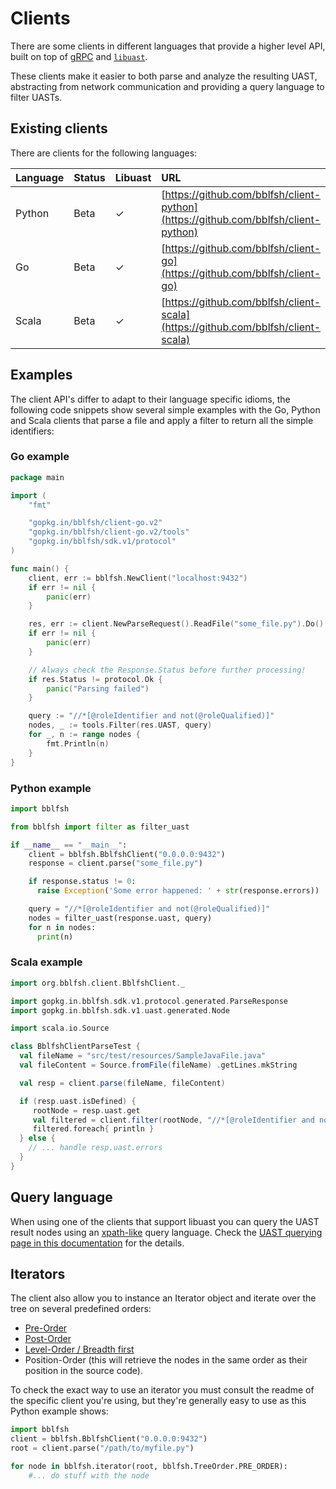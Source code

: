# Clients

There are some clients in different languages that provide a higher level API, built on top of [gRPC](https://grpc.io) and [`libuast`](https://github.com/bblfsh/libuast).

These clients make it easier to both parse and analyze the resulting UAST, abstracting from network communication and providing a query language to filter UASTs.

## Existing clients

There are clients for the following languages:

| Language | Status | Libuast | URL |
| :--- | :--- | :--- | :--- |
| Python | Beta | ✓ | [https://github.com/bblfsh/client-python](https://github.com/bblfsh/client-python) |
| Go | Beta | ✓ | [https://github.com/bblfsh/client-go](https://github.com/bblfsh/client-go) |
| Scala | Beta | ✓ | [https://github.com/bblfsh/client-scala](https://github.com/bblfsh/client-scala) |

## Examples

The client API's differ to adapt to their language specific idioms, the following code snippets show several simple examples with the Go, Python and Scala clients that parse a file and apply a filter to return all the simple identifiers:

### Go example

```go
package main

import (
    "fmt"

    "gopkg.in/bblfsh/client-go.v2"
    "gopkg.in/bblfsh/client-go.v2/tools"
    "gopkg.in/bblfsh/sdk.v1/protocol"
)

func main() {
    client, err := bblfsh.NewClient("localhost:9432")
    if err != nil {
        panic(err)
    }

    res, err := client.NewParseRequest().ReadFile("some_file.py").Do()
    if err != nil {
        panic(err)
    }

    // Always check the Response.Status before further processing!
    if res.Status != protocol.Ok {
        panic("Parsing failed")
    }

    query := "//*[@roleIdentifier and not(@roleQualified)]"
    nodes, _ := tools.Filter(res.UAST, query)
    for _, n := range nodes {
        fmt.Println(n)
    }
}
```

### Python example

```python
import bblfsh

from bblfsh import filter as filter_uast

if __name__ == "__main__":
    client = bblfsh.BblfshClient("0.0.0.0:9432")
    response = client.parse("some_file.py")

    if response.status != 0:
      raise Exception('Some error happened: ' + str(response.errors))

    query = "//*[@roleIdentifier and not(@roleQualified)]"
    nodes = filter_uast(response.uast, query)
    for n in nodes:
      print(n)
```

### Scala example

```scala
import org.bblfsh.client.BblfshClient._

import gopkg.in.bblfsh.sdk.v1.protocol.generated.ParseResponse
import gopkg.in.bblfsh.sdk.v1.uast.generated.Node

import scala.io.Source

class BblfshClientParseTest {
  val fileName = "src/test/resources/SampleJavaFile.java"
  val fileContent = Source.fromFile(fileName) .getLines.mkString

  val resp = client.parse(fileName, fileContent)

  if (resp.uast.isDefined) {
     rootNode = resp.uast.get
     val filtered = client.filter(rootNode, "//*[@roleIdentifier and not(@roleQualified)]")
     filtered.foreach{ println }
  } else {
    // ... handle resp.uast.errors
  }
}
```

## Query language

When using one of the clients that support libuast you can query the UAST result nodes using an [xpath-like](https://www.w3.org/TR/xpath/) query language. Check the [UAST querying page in this documentation](uast-querying.md) for the details.

## Iterators

The client also allow you to instance an Iterator object and iterate over the tree on several predefined orders:

* [Pre-Order](https://en.wikipedia.org/wiki/Tree_traversal#Pre-order)
* [Post-Order](https://en.wikipedia.org/wiki/Tree_traversal#Post-order)
* [Level-Order / Breadth first](https://en.wikipedia.org/wiki/Tree_traversal#Breadth-first_search)
* Position-Order \(this will retrieve the nodes in the same order as their position in the source code\).

To check the exact way to use an iterator you must consult the readme of the specific client you're using, but they're generally easy to use as this Python example shows:

```python
import bblfsh
client = bblfsh.BblfshClient("0.0.0.0:9432")
root = client.parse("/path/to/myfile.py")

for node in bblfsh.iterator(root, bblfsh.TreeOrder.PRE_ORDER):
    #... do stuff with the node
```

